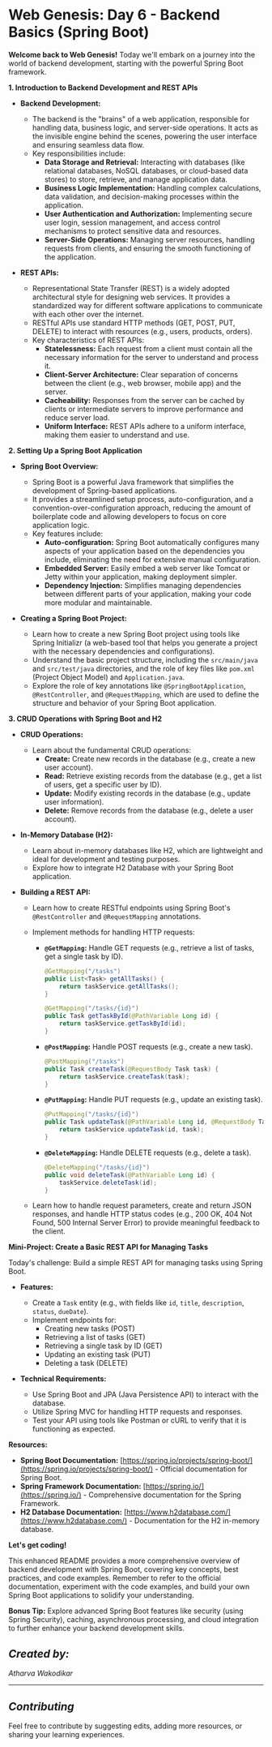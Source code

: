 # Web Genesis: Day 6 - Backend Basics (Spring Boot)

**Welcome back to Web Genesis!** Today we'll embark on a journey into the world of backend development, starting with the powerful Spring Boot framework.

**1. Introduction to Backend Development and REST APIs**

* **Backend Development:** 
    * The backend is the "brains" of a web application, responsible for handling data, business logic, and server-side operations. It acts as the invisible engine behind the scenes, powering the user interface and ensuring seamless data flow. 
    * Key responsibilities include:
        * **Data Storage and Retrieval:** Interacting with databases (like relational databases, NoSQL databases, or cloud-based data stores) to store, retrieve, and manage application data.
        * **Business Logic Implementation:** Handling complex calculations, data validation, and decision-making processes within the application.
        * **User Authentication and Authorization:** Implementing secure user login, session management, and access control mechanisms to protect sensitive data and resources.
        * **Server-Side Operations:** Managing server resources, handling requests from clients, and ensuring the smooth functioning of the application.

* **REST APIs:** 
    * Representational State Transfer (REST) is a widely adopted architectural style for designing web services. It provides a standardized way for different software applications to communicate with each other over the internet. 
    * RESTful APIs use standard HTTP methods (GET, POST, PUT, DELETE) to interact with resources (e.g., users, products, orders). 
    * Key characteristics of REST APIs:
        * **Statelessness:** Each request from a client must contain all the necessary information for the server to understand and process it. 
        * **Client-Server Architecture:** Clear separation of concerns between the client (e.g., web browser, mobile app) and the server.
        * **Cacheability:** Responses from the server can be cached by clients or intermediate servers to improve performance and reduce server load.
        * **Uniform Interface:** REST APIs adhere to a uniform interface, making them easier to understand and use.

**2. Setting Up a Spring Boot Application**

* **Spring Boot Overview:** 
    * Spring Boot is a powerful Java framework that simplifies the development of Spring-based applications. 
    * It provides a streamlined setup process, auto-configuration, and a convention-over-configuration approach, reducing the amount of boilerplate code and allowing developers to focus on core application logic.
    * Key features include:
        * **Auto-configuration:** Spring Boot automatically configures many aspects of your application based on the dependencies you include, eliminating the need for extensive manual configuration.
        * **Embedded Server:** Easily embed a web server like Tomcat or Jetty within your application, making deployment simpler.
        * **Dependency Injection:** Simplifies managing dependencies between different parts of your application, making your code more modular and maintainable.

* **Creating a Spring Boot Project:** 
    * Learn how to create a new Spring Boot project using tools like Spring Initializr (a web-based tool that helps you generate a project with the necessary dependencies and configurations).
    * Understand the basic project structure, including the `src/main/java` and `src/test/java` directories, and the role of key files like `pom.xml` (Project Object Model) and `Application.java`.
    * Explore the role of key annotations like `@SpringBootApplication`, `@RestController`, and `@RequestMapping`, which are used to define the structure and behavior of your Spring Boot application.

**3. CRUD Operations with Spring Boot and H2**

* **CRUD Operations:** 
    * Learn about the fundamental CRUD operations:
        * **Create:** Create new records in the database (e.g., create a new user account).
        * **Read:** Retrieve existing records from the database (e.g., get a list of users, get a specific user by ID).
        * **Update:** Modify existing records in the database (e.g., update user information).
        * **Delete:** Remove records from the database (e.g., delete a user account).

* **In-Memory Database (H2):** 
    * Learn about in-memory databases like H2, which are lightweight and ideal for development and testing purposes. 
    * Explore how to integrate H2 Database with your Spring Boot application.

* **Building a REST API:** 
    * Learn how to create RESTful endpoints using Spring Boot's `@RestController` and `@RequestMapping` annotations. 
    * Implement methods for handling HTTP requests:
        * **`@GetMapping`:** Handle GET requests (e.g., retrieve a list of tasks, get a single task by ID).

          ```java
          @GetMapping("/tasks")
          public List<Task> getAllTasks() { 
              return taskService.getAllTasks(); 
          }

          @GetMapping("/tasks/{id}")
          public Task getTaskById(@PathVariable Long id) { 
              return taskService.getTaskById(id); 
          }
          ```

        * **`@PostMapping`:** Handle POST requests (e.g., create a new task).

          ```java
          @PostMapping("/tasks")
          public Task createTask(@RequestBody Task task) { 
              return taskService.createTask(task); 
          }
          ```

        * **`@PutMapping`:** Handle PUT requests (e.g., update an existing task).

          ```java
          @PutMapping("/tasks/{id}")
          public Task updateTask(@PathVariable Long id, @RequestBody Task task) { 
              return taskService.updateTask(id, task); 
          }
          ```

        * **`@DeleteMapping`:** Handle DELETE requests (e.g., delete a task).

          ```java
          @DeleteMapping("/tasks/{id}")
          public void deleteTask(@PathVariable Long id) { 
              taskService.deleteTask(id); 
          }
          ```

    * Learn how to handle request parameters, create and return JSON responses, and handle HTTP status codes (e.g., 200 OK, 404 Not Found, 500 Internal Server Error) to provide meaningful feedback to the client.

**Mini-Project: Create a Basic REST API for Managing Tasks**

Today's challenge: Build a simple REST API for managing tasks using Spring Boot.

* **Features:**
    * Create a `Task` entity (e.g., with fields like `id`, `title`, `description`, `status`, `dueDate`).
    * Implement endpoints for:
        * Creating new tasks (POST)
        * Retrieving a list of tasks (GET)
        * Retrieving a single task by ID (GET)
        * Updating an existing task (PUT)
        * Deleting a task (DELETE)

* **Technical Requirements:**
    * Use Spring Boot and JPA (Java Persistence API) to interact with the database.
    * Utilize Spring MVC for handling HTTP requests and responses.
    * Test your API using tools like Postman or cURL to verify that it is functioning as expected.

**Resources:**

* **Spring Boot Documentation:** [https://spring.io/projects/spring-boot/](https://spring.io/projects/spring-boot/) - Official documentation for Spring Boot.
* **Spring Framework Documentation:** [https://spring.io/](https://spring.io/) - Comprehensive documentation for the Spring Framework.
* **H2 Database Documentation:** [https://www.h2database.com/](https://www.h2database.com/) - Documentation for the H2 in-memory database.

**Let's get coding!**

This enhanced README provides a more comprehensive overview of backend development with Spring Boot, covering key concepts, best practices, and code examples. Remember to refer to the official documentation, experiment with the code examples, and build your own Spring Boot applications to solidify your understanding.

**Bonus Tip:** Explore advanced Spring Boot features like security (using Spring Security), caching, asynchronous processing, and cloud integration to further enhance your backend development skills.


## *Created by:*

*Atharva Wakodikar*

---

## *Contributing*

Feel free to contribute by suggesting edits, adding more resources, or sharing your learning experiences.